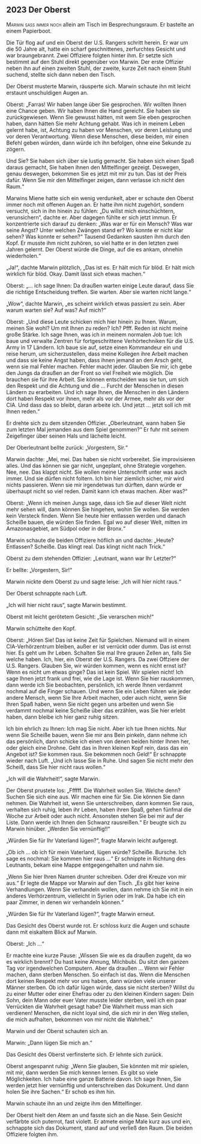 ## **2023** Der Oberst

<span style="font-variant:small-caps;">Marwin saß immer noch</span> allein am Tisch im Besprechungsraum.
Er bastelte an einem Papierboot.

Die Tür flog auf und ein Oberst der U.S. Rangers schritt herein.
Er war um die 50 Jahre alt, hatte ein scharf geschnittenes, zerfurchtes Gesicht und war braungebrannt. Zwei Offiziere folgten hinter ihm.
Er setzte sich bestimmt auf den Stuhl direkt gegenüber von Marwin.
Der erste Offizier neben ihn auf einen zweiten Stuhl, der zweite, kurze Zeit nach einem Stuhl suchend, stellte sich dann neben den Tisch.

Der Oberst musterte Marwin, räusperte sich.
Marwin schaute ihn mit leicht erstaunt unschuldigen Augen an.

Oberst: „Farras!
Wir haben lange über Sie gesprochen.
Wir wollten Ihnen eine Chance geben.
Wir haben Ihnen die Hand gereicht.
Sie haben sie zurückgewiesen.
Wenn Sie gewusst hätten, mit wem Sie eben gesprochen haben, dann hätten Sie mehr Achtung gehabt.
Was ich in meinem Leben gelernt habe, ist, Achtung zu haben vor Menschen, vor deren Leistung und vor deren Verantwortung.
Wenn diese Menschen, diese beiden, mir einen Befehl geben würden, dann würde ich ihn befolgen, ohne eine Sekunde zu zögern.

Und Sie? Sie haben sich über sie lustig gemacht.
Sie haben sich einen Spaß daraus gemacht, Sie haben ihnen den Mittelfinger gezeigt.
Deswegen, genau deswegen, bekommen Sie es jetzt mit mir zu tun.
Das ist der Preis dafür.
Wenn Sie mir den Mittelfinger zeigen, dann verlasse ich nicht den Raum.“

Marwins Miene hatte sich ein wenig verdunkelt, aber er schaute den Oberst immer noch mit offenen Augen an.
Er hatte ihm nicht zugehört, sondern versucht, sich in ihn hinein zu fühlen: „Du willst mich einschüchtern, verunsichern“, dachte er.
Aber dagegen fühlte er sich jetzt immun.
Er konzentrierte sich darauf zu denken: „Was war er für ein Mensch? Was war seine Angst? Unter welchen Zwängen stand er? Wo konnte er nicht klar sehen? Was konnte er sehen?“ Tausend Gedanken sausten ihm durch den Kopf.
Er musste ihm nicht zuhören, so viel hatte er in den letzten zwei Jahren gelernt.
Der Oberst würde die Dinge, auf die es ankam, ohnehin wiederholen.“

„Ja!“, dachte Marwin plötzlich, „Das ist es.
Er hält mich für blöd.
Er hält mich wirklich für blöd.
Okay.
Damit lässt sich etwas machen.“

Oberst: „... ich sage Ihnen: Da draußen warten einige Leute darauf, dass Sie die richtige Entscheidung treffen.
Sie warten.
Aber sie warten nicht lange.“

„Wow“, dachte Marwin, „es scheint wirklich etwas passiert zu sein.
Aber warum warten sie? Auf was? Auf mich?“

Oberst: „Und diese Leute schicken mich hier hinein zu Ihnen.
Warum, meinen Sie wohl? Um mit Ihnen zu reden? Ich? Pfff.
Reden ist nicht meine große Stärke.
Ich sage Ihnen, was ich in meinem normalen Job tue: Ich baue und verwalte Zentren für fortgeschrittene Verhörtechniken für die U.S.
Army in 17 Ländern.
Ich baue sie auf, setze einen Kommandeur ein und reise herum, um sicherzustellen, dass meine Kollegen ihre Arbeit machen und dass sie keine Angst haben, dass ihnen jemand an den Arsch geht, wenn sie mal Fehler machen.
Fehler macht jeder.
Glauben Sie mir, ich gebe den Jungs da draußen an der Front so viel Freiheit wie möglich.
Die brauchen sie für ihre Arbeit.
Sie können entscheiden was sie tun, um sich den Respekt und die Achtung und die … Furcht der Menschen in diesen Ländern zu erarbeiten.
Und ich sage Ihnen, die Menschen in den Ländern dort haben Respekt vor ihnen, mehr als vor der Armee, mehr als vor der CIA.
Und dass das so bleibt, daran arbeite ich.
Und jetzt … jetzt soll ich mit Ihnen reden.“

Er drehte sich zu dem sitzenden Offizier.
„Oberleutnant, wann haben Sie zum letzten Mal jemanden aus dem Spiel genommen?“ Er fuhr mit seinem Zeigefinger über seinen Hals und lächelte leicht.

Der Oberleutnant bellte zurück: „Vorgestern, Sir.“

Marwin dachte: „Mei, mei.
Das haben sie nicht vorbereitet.
Sie improvisieren alles.
Und das können sie gar nicht, ungeplant, ohne Strategie vorgehen.
Nee, nee.
Das klappt nicht.
Sie wollen meine Unterschrift unter was auch immer.
Und sie dürfen nicht foltern.
Ich bin hier ziemlich sicher, mir wird nichts passieren.
Wenn sie mir irgendetwas tun dürften, dann würde er überhaupt nicht so viel reden.
Damit kann ich etwas machen.
Aber was?“

Oberst: „Wenn ich meinen Jungs sage, dass ich Sie auf dieser Welt nicht mehr sehen will, dann können Sie hingehen, wohin Sie wollen.
Sie werden kein Versteck finden.
Wenn Sie heute hier entlassen werden und danach Scheiße bauen,
die würden Sie finden.
Egal wo auf dieser Welt, mitten im Amazonasgebiet, am Südpol oder in der Bronx.“

Marwin schaute die beiden Offiziere höflich an und dachte: „Heute? Entlassen? Scheiße.
Das klingt real.
Das klingt nicht nach Trick.“

Oberst zu dem stehenden Offizier: „Leutnant, wann war Ihr Letzter?“

Er bellte: „Vorgestern, Sir!“

Marwin nickte dem Oberst zu und sagte leise:
„Ich will hier nicht raus.“

Der Oberst schnappte nach Luft.

„Ich will hier nicht raus“, sagte Marwin bestimmt.

Oberst mit leicht gerötetem Gesicht: „Sie verarschen mich!“

Marwin schüttelte den Kopf.

Oberst: „Hören Sie! Das ist keine Zeit für Spielchen.
Niemand will in einem CIA-Verhörzentrum bleiben, außer er ist verrückt oder dumm.
Das ist ernst hier.
Es geht um Ihr Leben.
Schalten Sie mal Ihre grauen Zellen an, falls Sie welche haben.
Ich, hier, ein Oberst der U.S. Rangers.
Da zwei Offziere der U.S. Rangers.
Glauben Sie, wir würden kommen, wenn es nicht ernst ist?
Wenn es nicht um etwas ginge?
Das ist kein Spiel.
Wir spielen nicht! Ich sage Ihnen jetzt frank und frei, wie die Lage ist.
Wenn Sie hier rauskommen, dann werde ich Sie beobachten, persönlich, ich werde Ihnen verdammt nochmal auf die Finger schauen.
Und wenn Sie ein Leben führen wie jeder andere Mensch, wenn Sie Ihre Arbeit machen, oder auch nicht, wenn Sie Ihren Spaß haben, wenn Sie nicht gegen uns arbeiten und wenn Sie verdammt nochmal keine Scheiße über das erzählen, was Sie hier erlebt haben, dann bleibe ich hier ganz ruhig sitzen.

Ich bin ehrlich zu Ihnen: Ich mag Sie nicht.
Aber ich tue Ihnen nichts.
Nur wenn Sie Scheiße bauen, wenn Sie mir ans Bein pinkeln, dann nehme ich das persönlich, dann schicke ich einen von denen beiden hinter Ihnen her, oder gleich eine Drohne.
Geht das in Ihren kleinen Kopf rein, dass das ein Angebot ist?
Sie kommen raus.
Sie bekommen noch Geld!“ Er schnappte wieder nach Luft.
„Und ich lasse Sie in Ruhe.
Und sagen Sie nicht mehr den Scheiß, dass Sie hier nicht raus wollen.“

„Ich will die Wahrheit!“, sagte Marwin.

Der Oberst prustete los: „Ffffff.
Die Wahrheit wollen Sie.
Welche denn? Suchen Sie sich eine aus.
Wir machen eine für Sie.
Die können Sie dann nehmen.
Die Wahrheit ist, wenn Sie unterschreiben, dann kommen Sie raus, verhalten sich ruhig, leben ihr Leben, haben ihren Spaß, gehen fünfmal die Woche zur Arbeit oder auch nicht.
Ansonsten stehen Sie bei mir auf der Liste.
Dann werde ich Ihnen den Schwanz rausreißen.“ Er beugte sich zu Marwin hinüber.
„Werden Sie vernünftig!!“

„Würden Sie für Ihr Vaterland lügen?“, fragte Marwin leicht aufgeregt.

„Ob ich ... ob ich für mein Vaterland, lügen würde? Scheiße.
Bursche.
Ich sage es nochmal: Sie kommen hier raus ...“ Er schnippte in Richtung des Leutnants, bekam eine Mappe entgegengehalten und nahm sie.

„Wenn Sie hier Ihren Namen drunter schreiben.
Oder drei Kreuze von mir aus.“ Er legte die Mappe vor Marwin auf den Tisch.
„Es gibt hier keine Verhandlungen.
Wenn Sie verhandeln wollen, dann nehme ich Sie mit in ein anderes Verhörzentrum, vielleicht in Syrien oder im Irak.
Da habe ich ein paar Zimmer, in denen wir verhandeln können.“

„Würden Sie für Ihr Vaterland lügen?“, fragte Marwin erneut.

Das Gesicht des Oberst wurde rot.
Er schloss kurz die Augen und schaute dann mit eiskaltem Blick auf Marwin.

Oberst: „Ich ...“

Er machte eine kurze Pause: „Wissen Sie wie es da draußen zugeht, da wo es wirklich brennt? Du hast keine Ahnung, Milchbubi.
Du sitzt den ganzen Tag vor irgendwelchen Computern.
Aber da draußen ...
Wenn wir Fehler machen, dann sterben Menschen.
So einfach ist das.
Wenn die Menschen dort keinen Respekt mehr vor uns haben, dann würden viele unserer Männer sterben.
Ob ich dafür lügen würde, dass sie nicht sterben? Willst du zu einer Mutter oder einer Ehefrau oder zu den kleinen Kindern sagen: Dein Sohn, dein Mann oder euer Vater musste leider sterben, weil ich ein paar Verrückten die Wahrheit gesagt habe? Die Wahrheit muss man sich verdienen!
Menschen, die nicht loyal sind, die sich mir in den Weg stellen, die mich aufhalten, bekommen von mir nicht die Wahrheit.“

Marwin und der Oberst schauten sich an.

Marwin: „Dann lügen Sie mich an.“

Das Gesicht des Oberst verfinsterte sich.
Er lehnte sich zurück.

Oberst angespannt ruhig: „Wenn Sie glauben, Sie könnten mit mir spielen, mit mir, dann werden Sie mich kennen lernen.
Es gibt so viele Möglichkeiten.
Ich habe eine ganze Batterie davon.
Ich sage Ihnen, Sie werden jetzt hier vernünftig und unterschreiben das Dokument.
Und dann holen Sie ihre Sachen.“
Er schob es ihm hin.

Marwin schaute ihn an und zeigte ihm den Mittelfinger.

Der Oberst hielt den Atem an und fasste sich an die Nase.
Sein Gesicht verfärbte sich puterrot, fast violett.
Er atmete einige Male kurz aus und ein, schnappte sich das Dokument, stand auf und verließ den Raum.
Die beiden Offiziere folgten ihm.
